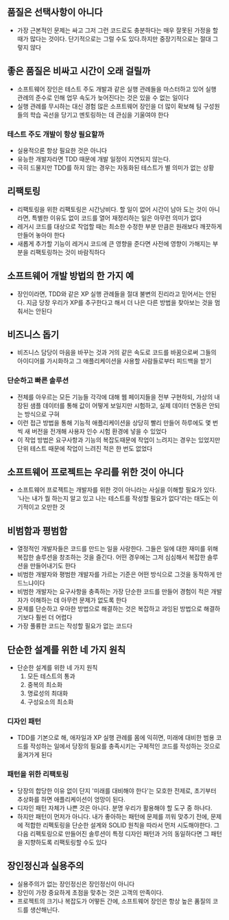 ## 품질은 선택사항이 아니다
- 가장 근본적인 문제는 싸고 그저 그런 코드로도 충분하다는 매우 잘못된 가정을 할 때가 많다는 것이다. 단기적으로는 그럴 수도 있다.하지만 중장기적으로는 절대 그렇지 않다

## 좋은 품질은 비싸고 시간이 오래 걸릴까
- 소프트웨어 장인은 테스트 주도 개발과 같은 실행 관례들을 마스터하고 있어 실행 관례의 준수로 인해 업무 속도가 늦어진다는 것은 있을 수 없는 일이다
- 실행 관례를 무시하는 대신 경험 많은 소프트웨어 장인을 더 많이 확보해 팀 구성원들의 학습 곡선을 당기고 멘토링하는 데 관심을 기울여야 한다

### 테스트 주도 개발이 항상 필요할까
- 실용적으론 항상 필요한 것은 아니다
- 유능한 개발자라면 TDD 때문에 개발 일정이 지연되지 않는다.
- 극히 드물지만 TDD를 하지 않는 경우는 자동화된 테스트가 별 의미가 없는 상황

## 리팩토링
- 리팩토링을 위한 리팩토링은 시간낭비다. 할 일이 없어 시간이 남아 도는 것이 아니라면, 특별한 이유도 없이 코드를 열어 재정리하는 일은 아무런 의미가 없다
- 레거시 코드를 대상으로 작업할 때는 최소한 수정한 부분 만큼은 원래보다 깨끗하게 만들어 놓아야 한다
- 새롭게 추가할 기능이 레거시 코드에 큰 영향을 준다면 사전에 영향이 가해지는 부분을 리팩토링하는 것이 바람직하다

## 소프트웨어 개발 방법의 한 가지 예
- 장인이라면, TDD와 같은 XP 실행 관례들을 절대 불변의 진리라고 믿어서는 안된다. 지금 당장 우리가 XP를 추구한다고 해서 더 나은 다른 방법을 찾아보는 것을 멈춰서는 안된다

## 비즈니스 돕기
- 비즈니스 담당이 마음을 바꾸는 것과 거의 같은 속도로 코드를 바꿈으로써 그들의 아이디어를 가시화하고 그 애플리케이션을 사용할 사람들로부터 피드백을 받기

### 단순하고 빠른 솔루션
- 전체를 아우르는 모든 기능들 각각에 대해 웹 페이지들을 전부 구현하되, 가상의 내장된 샘플 데이터를 통해 값이 어떻게 보일지만 시험하고, 실제 데이터 연동은 안되는 방식으로 구혀
- 이런 접근 방법을 통해 기능적 애플리케이션을 상당히 빨리 만들어 하루에도 몇 번씩 새 버전을 전개해 사용자 인수 시험 환경에 넣을 수 있었다
- 이 작업 방법은 요구사항과 기능의 복잡도때문에 작업이 느려지는 경우는 있었지만 단위 테스트 때문에 작업이 느려진 적은 한 번도 없었다

## 소프트웨어 프로젝트는 우리를 위한 것이 아니다
- 소프트웨어 프로젝트는 개발자를 위한 것이 아니라는 사실을 이해할 필요가 있다. '나는 내가 뭘 하는지 알고 있고 나는 테스트를 작성할 필요가 없다'라는 태도는 이기적이고 오만한 것

## 비범함과 평범함
- 열정적인 개발자들은 코드를 만드는 일을 사랑한다. 그들은 일에 대한 재미를 위해 복잡한 솔루션을 창조하는 것을 즐긴다. 어떤 경우에는 그저 심심해서 복잡한 솔루션을 만들어내기도 한다
- 비범한 개발자와 평범한 개발자를 가르는 기준은 어떤 방식으로 그것을 동작하게 만드느냐이다
- 비범한 개발자는 요구사항을 충족하는 가장 단순한 코드를 만들어 경험이 적은 개발자가 이해하는 데 아무런 문제가 없도록 한다
- 문제를 단순하고 우아한 방법으로 해결하는 것은 복잡하고 과잉된 방법으로 해결하기보다 훨씬 더 어렵다
- 가장 풀륭한 코드는 작성할 필요가 없는 코드다

## 단순한 설계를 위한 네 가지 원칙
- 단순한 설계를 위한 네 가지 원칙
	1. 모든 테스트의 통과
	2. 중복의 최소화
	3. 명료성의 최대화
	4. 구성요소의 최소화
### 디자인 패턴
- TDD를 기본으로 해, 애자일과 XP 실행 관례를 몸에 익히면, 미래에 대비한 범용 코드를 작성하는 일에서 당장의 필요를 충족시키는 구체적인 코드를 작성하는 것으로 옮겨가게 된다

### 패턴을 위한 리팩토링
- 당장의 합당한 이유 없이 단지 '미래를 대비해야 한다'는 모호한 전제로, 초기부터 추상화를 하면 애플리케이션이 엉망이 된다. 
- 디자인 패턴 자체가 나쁜 것은 아니다. 분명 우리가 활용해야 할 도구 중 하나다. 
- 하지만 패턴이 먼저가 아니다. 내가 좋아하는 패턴에 문제를 끼워 맞추기 전에, 문제에 적합한 리펙토링을 단순한 설계와 SOLID 원칙을 따라서 먼저 시도해야한다. 그 다음 리펙토링으로 만들어진 솔루션이 특정 디자인 패턴과 거의 동일하다면 그 패턴을 지향하도록 리팩토링할 수도 있다

## 장인정신과 실용주의
- 실용주의가 없는 장인정신은 장인정신이 아니다
- 장인이 가장 중요하게 초점을 맞추는 것은 고객의 만족이다.
- 프로젝트의 크기나 복잡도가 어떻든 간에, 소프트웨어 장인은 항상 높은 품질의 코드를 생산해닌다.